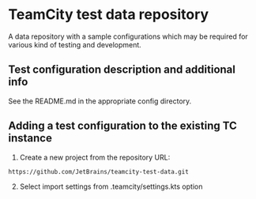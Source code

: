 # TeamCity test data repository
A data repository with a sample configurations which may be required for various kind of testing and development.
## Test configuration description and additional info
See the README.md in the appropriate config directory.
## Adding a test configuration to the existing TC instance
1. Create a new project from the repository URL:
```
https://github.com/JetBrains/teamcity-test-data.git
```
2. Select import settings from .teamcity/settings.kts option 





